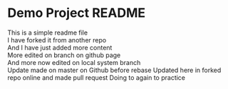 # Demo Project README
This is a simple readme file<br />
I have forked it from another repo<br />
And I have just added more content<br />
More edited on branch on github page<br />
And more now edited on local system branch<br />
Update made on master on Github before rebase
Updated here in forked repo online and made pull request
Doing to again to practice
